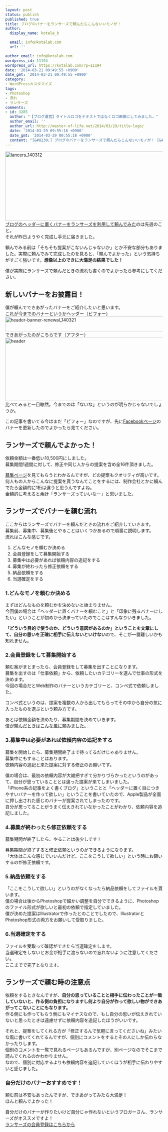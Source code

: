 ```yaml
---
layout: post
status: publish
published: true
title: ブログのバナーをランサーズで頼んだらこんないいモノが！
author:
  display_name: kotala_b

  email: info@kotalab.com
  url: ''

author_email: info@kotalab.com
wordpress_id: 11194
wordpress_url: https://kotalab.com/?p=11194
date: '2014-03-21 09:49:55 +0900'
date_gmt: '2014-03-21 00:49:55 +0900'
category:
- WordPressカスタマイズ
tags:
- Photoshop
- 流れ
- ランサーズ
comments:
- id: 3285
  author: "【ブログ運営】タイトルロゴをテキストではなくロゴ画像にしてみました。"
  author_email: ''
  author_url: http://master-of-life.net/2014/03/29/title-logo/
  date: '2014-03-29 09:55:18 +0900'
  date_gmt: '2014-03-29 00:55:18 +0900'
  content: "[&#8230;] ブログのバナーをランサーズで頼んだらこんないいモノが！ [&#8230;]"
---
```

<p><img src="https://kotalab.com/wp-content/uploads/lancers_140312-546x221.png" alt="lancers_140312" width="546" height="221" class="alignnone size-large wp-image-11113" /><br />
<a href="https://kotalab.com/rancers-banner" target="_blank">ブログのヘッダーに置くバナーをランサーズを利用して頼んでみた</a>のは先週のこと。<br />
それが昨日ようやく完成し手元に届きました。</p>
<p>頼んでみる前は「そもそも提案がこないんじゃないか」とか不安な部分もありました。実際に頼んでみて完成したのを見ると、「頼んでよかった」という気持ちがすごく強いです。<strong>想像以上のできに大満足の結果でした！</strong></p>
<p>僕が実際にランサーズで頼んだときの流れも書くのでよかったら参考にしてください。<br />
</p>
<!--more-->
<h2>新しいバナーをお披露目！</h2>
<p>僕が頼んでできあがったバナーをご紹介したいと思います。<br />
これが今までのバナーというかヘッダー（ビフォー）<br />
<img src="https://kotalab.com/wp-content/uploads/header-banner-renewal_140321-546x47.png" alt="header-banner-renewal_140321" width="546" height="47" class="alignnone size-large wp-image-11202" /><br />
できあがったのがこちらです（アフター）<br />
<img src="https://kotalab.com/wp-content/uploads/header1-546x202.png" alt="header" width="546" height="202" class="alignnone size-large wp-image-11200" /><br />
比べてみると一目瞭然。今までのは「ないな」というのが明らかじゃないでしょうか。</p>
<p>この記事を書いてる今はまだ「ビフォー」なのですが、先に<a href="https://www.facebook.com/kotalab" target="_blank">Facebookページ</a>のバナーを更新したのでよかったら見てください。</p>
<h2>ランサーズで頼んでよかった！</h2>
<p>依頼金額は一番低い10,500円にしました。<br />
<span class="b">募集期間1週間</span>に対して、修正や同じ人からの提案を含め<span class="b">全16件</span>頂きました。</p>
<p><a href="http://www.lancers.jp/affiliate/track?id=273946&link=%2Fwork%2Fdetail%2F292572" target=_blank>募集ページ</a>を見てもらうとわかるんですが、どの提案もクオリティが高いです。<br />
何人もの人からこんなに提案を貰うなんてことをするには、制作会社とかに頼んでたら金額的に1桁は違うと思うんですよね。<br />
金額的に考えると余計「ランサーズっていいなー」と思いました。</p>
<h2>ランサーズでバナーを頼む流れ</h2>
<p>ここからはランサーズでバナーを頼んだときの流れをご紹介していきます。<br />
募集前、募集中、募集後とやることはいくつかあるので順番に説明します。<br />
流れはこんな感じです。</p>
<ol>
<li>どんなモノを頼むか決める</li>
<li>会員登録をして募集開始する</li>
<li>募集中は必要があれば依頼内容の追記をする</li>
<li>募集が終わったら修正依頼をする</li>
<li>納品依頼をする</li>
<li>当選確定をする</li>
</ol>
<h3>1.どんなモノを頼むか決める</h3>
<p>まずはどんなものを頼むかを決めないと始まりません。<br />
今回僕の場合は「ヘッダーに置くバナーを頼むこと」と「印象に残るバナーにしたい」ということが初めから決まっていたのでここはすんなりいきました。</p>
<p><strong>「どういう目的で使うのか、どういう意図があるのか」ということを文章にして、自分の思いを正確に相手に伝えないといけない</strong>ので、そこが一番難しいかも知れません。</p>
<h3>2.会員登録をして募集開始する</h3>
<p>頼む案がまとまったら、会員登録をして募集を出すことになります。<br />
募集を出すのは「仕事依頼」から、依頼したいカテゴリーを選んで仕事の形式を決めます。<br />
今回の場合だとWeb制作のバナーというカテゴリーと、コンペ式で依頼しました。</p>
<p>コンペ式というのは、提案を複数の人から出してもらってその中から自分の気に入ったものを選ぶという頼み方です。</p>
<p>あとは依頼金額を決めたり、募集期間を決めていきます。<br />
<a href="http://www.lancers.jp/affiliate/track?id=273946&link=%2Fwork%2Fdetail%2F292572" target=_blank>僕が頼んだときはこんな風に頼みました。</a></p>
<h3>3.募集中は必要があれば依頼内容の追記をする</h3>
<p>募集を開始したら、募集期間終了まで待ってるだけじゃありません。<br />
募集中にもすることはあります。<br />
依頼内容の追記と来た提案に対する修正のお願いです。</p>
<p>僕の場合は、最初の依頼内容が大雑把すぎて分かりづらかったというのがあって、自分が思っていることとは違った提案が来てしまいました。<br />
「iPhone系の記事をよく書くブログ」ということと「ヘッダーに置く目につきやすいバナーを作って欲しい」ということを書いていたので、Apple製品が全面に押し出された感じのバナーが提案されてしまったのです。<br />
自分が思ってることがうまく伝えきれていなかったことがわかり、依頼内容を追記しました。</p>
<h3>4.募集が終わったら修正依頼をする</h3>
<p>募集期間が終了したら、やることは後少しです！</p>
<p>募集期間が終了すると修正依頼というのができるようになります。<br />
「大体はこんな感じでいいんだけど、ここをこうして欲しい」という時にお願いするのが修正依頼です。</p>
<h3>5.納品依頼をする</h3>
<p>「ここをこうして欲しい」というのがなくなったら納品依頼をしてファイルを貰います。<br />
僕の場合は後からPhotoshopで細かい調整を自分でできるように、Photoshopのファイル形式が欲しいと最初の依頼で指定していました。<br />
僕が決めた提案はIllustratorで作ったとのことでしたので、IllustratorとPhotoshop形式の両方をお願いして受取りました。</p>
<h3>6.当選確定をする</h3>
<p>ファイルを受取って確認ができたら当選確定をします。<br />
当選確定をしないとお金が相手に渡らないので忘れないように注意してください。<br />
ここまでで完了となります。</p>
<h2>ランサーズで頼む時の注意点</h2>
<p>依頼をするときなんですが、<strong>自分の思っていることと相手に伝わったことが一致していないと、作る側の負担になりますし何より自分が作って欲しい物ができあがってこないことにもなります。</strong><br />
作る側にも作ってもらう側にもマイナスなので、<span class="b">もし自分の思いが伝えきれていないと思ったときは遠慮せずに依頼内容を追記したほうがいいです。</span></p>
<p>それと、提案をしてくれる方が「修正するんで気軽に言ってくださいね」みたいな風に書いてくれてるんですが、<span class="b">個別にコメントをするとその人にしか伝わらなかったりします。</span><br />
個別のコメントを一覧で見れるページもあるんですが、別ページなのでそこまで読んでくれるのかわかりません。<br />
なので、<span class="b">個別に対応するよりも依頼内容を追記していくほうが相手に伝わりやすい</span>と感じました。</p>
<h3>自分だけのバナーおすすめです！</h3>
<p>頼む前は不安もあったんですが、できあがってみたら大満足！<br />
ほんと頼んでよかった！</p>
<p>自分だけのバナーが作りたいけど自分じゃ作れないというブロガーさん、ランサーズがオススメですよ！<br />
<a href="http://www.lancers.jp/affiliate/track?id=273946&link=%2Flp%2Fuser" target=_blank>ランサーズの会員登録はこちらから</a></p>
